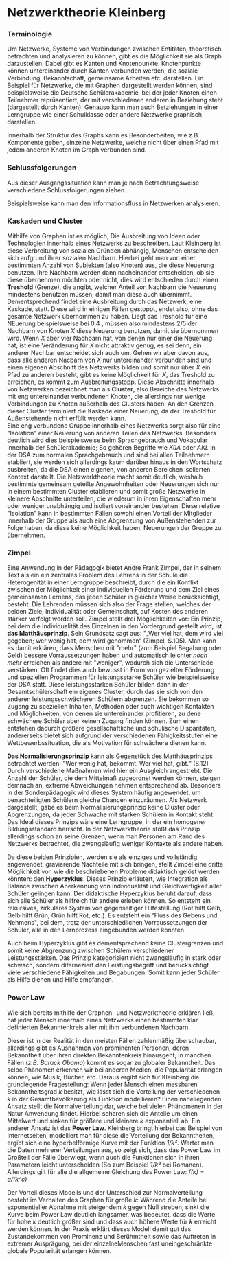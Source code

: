 # Netzwerktheorie Kleinberg

<!-- TODO: MH erstmal eine grundsätzliche Einleitung einfügen; *warum* befassen wir uns mit Netzwerktheorie? -->


### Terminologie

Um Netzwerke, Systeme von Verbindungen zwischen Entitäten, theoretisch betrachten und analysieren zu können, gibt es die Möglichkeit sie als Graph darzustellen.
Dabei gibt es Kanten und Knotenpunkte.
Knotenpunkte können untereinander durch Kanten verbunden werden, die soziale Verbindung, Bekanntschaft, gemeinsame Arbeiten etc. darstellen.
Ein Beispiel für Netzwerke, die mit Graphen dargestellt werden können, sind beispielsweise die Deutsche Schülerakademie, bei der jeder Knoten einen Teilnehmer reprüsentiert, der mit verschiedenen anderen in Beziehung steht (dargestellt durch Kanten). Genauso kann man auch Betziehungen in einer Lerngruppe wie einer Schulklasse oder andere Netzwerke graphisch darstellen.

<!-- FIXME: Bild von Graphs einfügen  -->

Innerhalb der Struktur des Graphs kann es Besonderheiten, wie z.B. Komponente geben, einzelne Netzwerke, welche nicht über einen Pfad mit jedem anderen Knoten im Graph verbunden sind.

<!-- FIXME: Bild von Component einfügen  -->

### Schlussfolgerungen

Aus dieser Ausgangssituation kann man je nach Betrachtungsweise verschiedene Schlussfolgerungen ziehen.

Beispielsweise kann man den Informationsfluss in Netzwerken analysieren.
 <!-- TODO: Plakat anschauen, einfügen -->


### Kaskaden und Cluster

Mithilfe von Graphen ist es möglich, Die Ausbreitung von Ideen oder Technologien innerhalb eines Netzwerks zu beschreiben.
Laut Kleinberg ist diese Verbreitung von sozialen Gründen abhängig, Menschen entscheiden sich aufgrund ihrer sozialen Nachbarn.
Hierbei geht man von einer bestimmten Anzahl von Subjekten (also Knoten) aus, die diese Neuerung benutzen.
Ihre Nachbarn werden dann nacheinander entscheiden, ob sie diese übernehmen möchten oder nicht, dies wird entschieden durch einen  **Treshold** (Grenze), die angibt, welcher Anteil von Nachbarn die Neuerung mindestens benutzen müssen, damit man diese auch übernimmt.
Dementsprechend findet eine Ausbreitung durch das Netzwerk, eine Kaskade, statt.
Diese wird in einigen Fällen gestoppt, endet also, ohne das gesamte Netzwerk übernommen zu haben.
Liegt das Treshold für eine NEuerung beispielsweise bei 0,4 , müssen also mindestens 2/5 der Nachbarn von Knoten *X* diese Neuerung benutzen, damit sie übernommen wird.
Wenn *X* aber vier Nachbarn hat, von denen nur einer die Neuerung hat, ist eine Veränderung für *X* nicht attraktiv genug, es sei denn, ein anderer Nachbar entscheidet sich auch um.
Gehen wir aber davon aus, dass alle anderen Nacbarn von *X* nur untereinander verbunden sind und einen eigenen Abschnitt des Netzwerks bilden und somit nur über *X* ein Pfad zu anderen besteht, gibt es keine Möglichkeit für *X*, das Treshold zu erreichen, es kommt zum Ausbreitungsstopp.
Diese Abschnitte innerhalb von Netzwerken bezeichnet man als **Cluster**, also Bereiche des Netzwerks mit eng untereinander verbundenen Knoten, die allerdings nur wenige Verbindungen zu Knoten außerhalb des Clusters haben.
An den Grenzen dieser Cluster terminiert die Kaskade einer Neuerung, da der Treshold für Außenstehende nicht erfüllt werden kann.  
Eine eng verbundene Gruppe innerhalb eines Netzwerks sorgt also für eine "Isolation" einer Neuerung von anderen Teilen des Netzwerks.
Besonders deutlich wird dies beispielsweise beim Sprachgebrauch und Vokabular innerhalb der Schülerakademie;
So gehören Begriffe wie *KüA* oder *AKL* in der DSA zum normalen Sprachgebrauch und sind bei allen Teilnehmern etabliert, sie werden sich allerdings kaum darüber hinaus in den Wortschatz ausbreiten, da die DSA einen eigenen, von anderen Bereichen isolierten Kontext darstellt.
Die Netzwerktheorie macht somit deutlich, weshalb bestimmte gemeinsam geteilte Angewohnheiten oder Neuerungen sich nur in einem bestimmten Cluster etablieren und somit große Netzwerke in kleinere Abschnitte unterteilen, die wiederum in ihren Eigenschaften mehr oder weniger unabhängig und isoliert voneinander bestehen.
Diese relative "Isolation" kann in bestimmten Fällen sowohl einen Vorteil der Mitglieder innerhalb der Gruppe als auch eine Abgrenzung von Außenstehenden zur Folge haben, da diese keine Möglichkeit haben, Neuerungen der Gruppe zu übernehmen.

### Zimpel

Eine Anwendung in der Pädagogik bietet Andre Frank Zimpel, der in seinem Text als ein ein zentrales Problem des Lehrens in der Schule die Heterogenität in einer Lerngruppe beschreibt, durch die ein Konflikt zwischen der Möglichkeit einer individuellen Förderung und dem Ziel eines gemeinsamen Lernens, das jeden Schüler in gleicher Weise berücksichtigt, besteht.
Die Lehrenden müssen sich also der Frage stellen, welches der beiden Ziele, Individualität oder Gemeinschaft, auf Kosten des anderen stärker verfolgt werden soll.
Zimpel stellt drei Möglichkeiten vor:
Ein Prinzip, bei dem die Individualität des Einzelnen in den Vordergrund gestellt wird, ist **das Matthäusprinzip**.
Sein Grundsatz sagt aus: "„Wer viel hat, dem wird viel gegeben; wer wenig hat, dem wird genommen“ (Zimpel, S.105).
Man kann es damit erklären, dass Menschen mit "mehr" (zum Beispiel Begabung oder Geld) bessere Vorraussetzungen haben und automatisch leichter *noch mehr* erreichen als andere mit "weniger", wodurch sich die Unterschiede verstärken.
Oft findet dies auch bewusst in Form von gezielter Förderung und speziellen Programmen für leistungsstarke Schüler wie beispielsweise der DSA statt.
Diese leistungsstarken Schüler bilden dann in der Gesamtschülerschaft ein eigenes Cluster, durch das sie sich von den anderen leistungsschwächeren Schülern abgrenzen. Sie bekommen so Zugang zu speziellen Inhalten, Methoden oder auch wichtigen Kontakten und Möglichkeiten, von denen sie untereinander profitieren, zu dene schwächere Schüler aber keinen Zugang finden können.
Zum einen entstehen dadurch größere gesellschaftliche und schulische Disparitäten, andererseits bietet sich aufgrund der verschiedenen Fähigkeitsstufen eine Wettbewerbssituation, die als Motivation für schwächere dienen kann.

**Das Normalisierungsprinzip** kann als Gegenstück des Matthäusprinzips betrachtet werden: "Wer wenig hat, bekommt. Wer viel hat, gibt.“ (S.12)
Durch verschiedene Maßnahmen wird hier ein Ausgleich angestrebt.
Die Anzahl der Schüler, die dem Mittelmaß zugeordnet werden können, steigen demnach an, extreme Abweichungen nehmen entsprechend ab.
Besonders in der Sonderpädagogik wird dieses System häufig angewendet, um benachteiligten Schülern gleiche Chancen einzuräumen.
Als Netzwerk dargestellt, gäbe es beim Normalisierungsprinzip keine Cluster oder Abgrenzungen, da jeder Schwache mit starken Schülern in Kontakt steht.
Das Ideal dieses Prinzips wäre eine Lerngruppe, in der ein homogener Bildungsstandard herrscht.
In der Netzwerktheorie stößt das Prinzip allerdings schon an seine Grenzen, wenn man Personen am Rand des Netzwerks betrachtet, die zwangsläufig weniger Kontakte als andere haben.

Da diese beiden Prinzipien, werden sie als einziges und vollständig angewendet, gravierende Nachteile mit sich bringen, stellt Zimpel eine dritte Möglichkeit vor, wie die beschriebenen Probleme didaktisch gelöst werden könnten: den **Hyperzyklus**.
Dieses Prinzip erläutert, wie Integration als Balance zwischen Anerkennung von Individualität und Gleichwertigkeit aller Schüler gelingen kann.
Der didaktische Hyperzyklus beruht darauf, dass sich alle Schüler als hilfreich für andere erleben können.
So entsteht ein rekursives, zirkuläres System von gegenseitiger Hilfestellung (Rot hilft Gelb, Gelb hilft Grün, Grün hilft Rot, etc.).
Es entsteht ein "Fluss des Gebens und Nehmens", bei dem, trotz der unterschiedlichen Vorraussetzungen der Schüler, alle in den Lernprozess eingebunden werden konnten.
<!-- TODO: VK direktes Zitat? -->
Auch beim Hyperzyklus gibt es dementsprechend keine Clustergrenzen und somit keine Abgrenzung zwischen Schülern verschiedener Leistungsstärken.
Das Prinzip kategorisiert nicht zwangsläufig in stark oder schwach, sondern diferneziert den Leistungsbegriff und berücksichtigt viele verschiedene Fähigkeiten und Begabungen.
Somit kann jeder Schüler als Hilfe dienen und Hilfe empfangen.



### Power Law

Wie sich bereits mithilfe der Graphen- und Netzwerktheorie erklären ließ, hat jeder Mensch innerhalb eines Netzwerks einen bestimmten klar definierten Bekanntenkreis aller mit ihm verbundenen Nachbarn.
<!-- TODO: MH wdh, lieber direkt an oben stehenden Abschnitt anschließen; die
Resultate von Kaskaden- und Netzwerkeffekten sind ja die Verbindung zwischen
Netzwerktheorie und Power Laws -->
  <!-- Durch den Einschub von Zimpel passt das wieder und ist eigentlich keine wdh mehr finde ich...:)  -->
Dieser ist in der Realität in den meisten Fällen zahlenmäßig überschaubar, allerdings gibt es Ausnahmen von prominenten Personen, deren Bekanntheit über ihren direkten Bekanntenkreis hinausgeht, in manchen Fällen (*z.B. Barack Obama*) kommt es sogar zu globaler Bekanntheit.
Das selbe Phänomen erkennen wir bei anderen Medien, die Popularität erlangen können, wie Musik, Bücher, etc.
Daraus ergibt sich für Kleinberg die grundlegende Fragestellung:
Wenn jeder Mensch einen messbaren Bekanntheitsgrad *k* besitzt, wie lässt sich die Verteilung der verschiedenen *k* in der Gesamtbevölkerung als Funktion modellieren?
Einen naheliegenden Ansatz stellt die Normalverteilung dar, welche bei vielen Phänomenen in der Natur Anwendung findet. Hierbei scharen sich die Anteile um einen Mittelwert und sinken für größere und kleinere *k* exponentiell ab.
Ein anderer Ansatz ist das **Power Law**.
Kleinberg bringt hierbei das Beispiel von Internetseiten, modelliert man für diese die Verteilung der Bekanntheiten, ergibt sich eine hyperbelförmige Kurve mit der Funktion *1/k²*.
 Wertet man die Daten mehrerer Verteilungen aus, so zeigt sich, dass das Power Law im Großteil der Fälle überwiegt, wenn auch die Funktionen sich in ihren Parametern leicht unterscheiden (So zum Beispiel *1/k³* bei Romanen).
Allerdings gilt für alle die allgemeine Gleichung des Power Law:
*f(k) = a/(k^c)*
<!-- TODO: MH zur Info: Verena und ich werden die Formeln dann im September in LaTeX setzen, dann sehen sie schön aus. -->
Der Vorteil dieses Modells und der Unterschied zur Normalverteilung besteht im Verhalten des Graphen für große *k*:
Während die Anteile bei exponentieller Abnahme mit steigendem *k* gegen Null streben, sinkt die Kurve beim Power Law deutlich langsamer, was bedeutet, dass die Werte für hohe *k* deutlich größer sind und dass auch höhere Werte für *k* erreicht werden können. In der Praxis erklärt dieses Modell damit gut das Zustandekommen von Prominenz und Berühmtheit sowie das Auftreten in extremer Ausprägung, bei der einzelneMenschen fast uneingeschränkte globale Popularität erlangen können.
